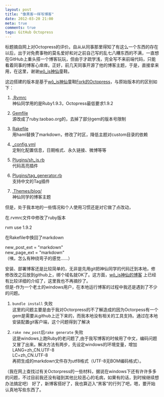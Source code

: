 ```yaml
---
layout: post
title: "像黑客一样写博客"
date: 2012-03-20 21:00
meta: true
comments: true
tags: GitHub Octopress 
---
```

标题摘自网上对Octopress的评价。自从从同事那里得知了有这么一个东西的存在以后，出于对免费事物的莫名爱好和对之前自己写的乱七八糟东西的不满，一直想在GitHub上重头搭一个博客玩玩，但由于才疏学浅，完全写不来前端代码，只能看着同事的博客心痒痒。正好，前几天同事开源了他的博客主题，于是，直接拿来用，在这里，谢谢[wǒ_is神仙](http://mrzhang.me/ "wǒ_is神仙")童鞋。  
<!--more-->
这边搭建的版本是基于[wǒ_is神仙](http://mrzhang.me/ "wǒ_is神仙")童鞋[Fork的Octopress](https://github.com/jsw0528/octopress/tree/mrzhang_me/)，与原始版本的的区别如下：  

1. [.Rvmrc](https://github.com/jsw0528/octopress/blob/mrzhang_me/.rvmrc)  
神仙同学用的是Ruby1.9.3，Octopress最低要求1.9.2

2. [Gemfile](https://github.com/jsw0528/octopress/blob/mrzhang_me/Gemfile)  
源改成了ruby.taobao.org的，去掉了部分gem的版本号限制

3. [Rakefile](https://github.com/jsw0528/octopress/blob/mrzhang_me/Rakefile)  
用haml替换了markdown，修改了时区，降低主题对custom目录的依赖

4. [_config.yml](https://github.com/jsw0528/octopress/blob/mrzhang_me/_config.yml)  
定制化配置信息，日期格式、永久链接、微博等等

5. [Plugins/sh_js.rb](https://github.com/jsw0528/octopress/blob/mrzhang_me/plugins/sh_js.rb)  
代码高亮插件

6. [Plugins/tag_generator.rb](https://github.com/jsw0528/octopress/blob/mrzhang_me/plugins/tag_generator.rb)  
支持中文的Tag插件

7. [.Themes/blog/](https://github.com/jsw0528/octopress/blob/mrzhang_me/.themes/blog/)  
神仙同学的博客主题  

但是，处于我本地的一些情况和个人使用习惯还是对它做了点改动，

在.rvmrc文件中修改了ruby版本  

rvm use 1.9.2

在Rakefile中换回了markdown  

new_post_ext = "markdown"  
new_page_ext = "markdown"  
（咦，怎么有种绕弯子的感觉……）

安装、部署博客还是比较简单的，无非是先用git把神仙同学的代码迁到本地，修修改改之后放到github上，绑个域名就OK了。这方面，[wǒ_is神仙的博客](http://mrzhang.me/blog/blog-equals-github-plus-octopress.html) 上已经有比较详细的介绍了，这里我也不再摘抄了。  
但是-作为一个老土的windows用户，在本地运行博客的过程中我还是遇到了不少的问题。

1. `bundle install` 失败  
这里的问题主要是由于我对Octorpress的不了解造成的因为Octorpess有一个gem是需要从github上迁下来的，而我本地没有相关的工具支持。通过在本地安装配置git客户端，这个问题得到了解决

2. `rake new_post`后`rake generate` 失败  
这是windows上跑Ruby的老问题了,由于我写博客的时候用了中文，编码问题又冒了出来。解决方法有两步，先设定windows的环境变量，增加  
LANG=zh_CN.UTF-8  
LC=zh_CN.UTF-8  
再把生成的markdown文件存为utf8格式（UTF-8无BOM编码格式）。

（我在网上查找过有关Octorpress的一些材料，据说在windows下还有许许多多的问题，不过目前我还没有碰到其他比较恶心的毛病，如果有的话，到时候继续想办法搞定吧）
好了，新博客搭好了，我也算迈入“黑客”的行列了吧，嗯，要开始认真地写些东西了。

